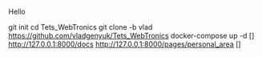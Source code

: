 Hello

git init
cd Tets_WebTronics
git clone -b vlad https://github.com/vladgenyuk/Tets_WebTronics
docker-compose up -d
[]
http://127.0.0.1:8000/docs
http://127.0.0.1:8000/pages/personal_area
[]
